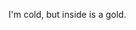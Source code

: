 I'm cold, but inside is a gold.

<!---
L0s3er-s/L0s3er-s is a ✨ special ✨ repository because its `README.md` (this file) appears on your GitHub profile.
You can click the Preview link to take a look at your changes.
--->
